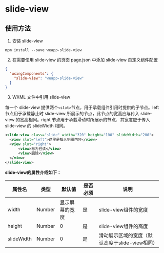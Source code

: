 # slide-view

## 使用方法

1. 安装 slide-view

```
npm install --save weapp-slide-view
```

2. 在需要使用 slide-view 的页面 page.json 中添加 slide-view 自定义组件配置

```json
{
  "usingComponents": {
    "slide-view": "weapp-slide-view"
  }
}
```
3. WXML 文件中引用 slide-view

每一个 slide-view 提供两个`<slot>`节点，用于承载组件引用时提供的子节点。left 节点用于承载静止时 slide-view 所展示的节点，此节点的宽高应与传入 slide-view 的宽高相同。right 节点用于承载滑动时所展示的节点，其宽度应于传入 slide-view 的 slideWidth 相同。

``` xml
<slide-view class="slide" width="320" height="100" slideWidth="200">
  <view slot="left">这里是插入到组内容</view>
  <view slot="right">
      <view>标为已读</view>
      <view>删除</view>
  </view>
</slide-view>
```

**slide-view的属性介绍如下：**

|属性名                   |类型         |默认值                    |是否必须    |说明                                        |
|------------------------|-------------|--------------------------|-----------|--------------------------------------------|
|width                   |Number       | 显示屏幕的宽度            |是          |slide-view组件的宽度                        |
|height                  |Number       |0                         |是          |slide-view组件的高度                        |
|slideWidth              |Number       |0                         |是          |滑动展示区域的宽度（默认高度于slide-view相同）|


